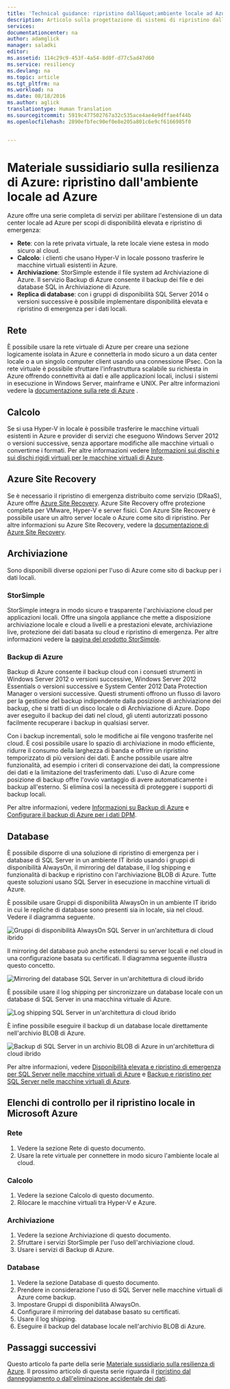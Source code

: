 ```yaml
---
title: 'Technical guidance: ripristino dall&quot;ambiente locale ad Azure | Microsoft Docs'
description: Articolo sulla progettazione di sistemi di ripristino dall&quot;infrastruttura locale ad Azure
services: 
documentationcenter: na
author: adamglick
manager: saladki
editor: 
ms.assetid: 114c29c9-453f-4a54-8d0f-d77c5ad47d60
ms.service: resiliency
ms.devlang: na
ms.topic: article
ms.tgt_pltfrm: na
ms.workload: na
ms.date: 08/18/2016
ms.author: aglick
translationtype: Human Translation
ms.sourcegitcommit: 5919c477502767a32c535ace4ae4e9dffae4f44b
ms.openlocfilehash: 2890efbfec90ef0e8e205a801c6e9cf6166985f0


---
```

# <a name="azure-resiliency-technical-guidance-recovery-from-on-premises-to-azure"></a>Materiale sussidiario sulla resilienza di Azure: ripristino dall'ambiente locale ad Azure
Azure offre una serie completa di servizi per abilitare l'estensione di un data center locale ad Azure per scopi di disponibilità elevata e ripristino di emergenza:

* **Rete**: con la rete privata virtuale, la rete locale viene estesa in modo sicuro al cloud.
* **Calcolo**: i clienti che usano Hyper-V in locale possono trasferire le macchine virtuali esistenti in Azure.
* **Archiviazione**: StorSimple estende il file system ad Archiviazione di Azure. Il servizio Backup di Azure consente il backup dei file e dei database SQL in Archiviazione di Azure.
* **Replica di database**: con i gruppi di disponibilità SQL Server 2014 o versioni successive è possibile implementare disponibilità elevata e ripristino di emergenza per i dati locali.

## <a name="networking"></a>Rete
È possibile usare la rete virtuale di Azure per creare una sezione logicamente isolata in Azure e connetterla in modo sicuro a un data center locale o a un singolo computer client usando una connessione IPsec. Con la rete virtuale è possibile sfruttare l'infrastruttura scalabile su richiesta in Azure offrendo connettività ai dati e alle applicazioni locali, inclusi i sistemi in esecuzione in Windows Server, mainframe e UNIX. Per altre informazioni vedere la [documentazione sulla rete di Azure](../virtual-network/virtual-networks-overview.md) .

## <a name="compute"></a>Calcolo
Se si usa Hyper-V in locale è possibile trasferire le macchine virtuali esistenti in Azure e provider di servizi che eseguono Windows Server 2012 o versioni successive, senza apportare modifiche alle macchine virtuali o convertirne i formati. Per altre informazioni vedere [Informazioni sui dischi e sui dischi rigidi virtuali per le macchine virtuali di Azure](../virtual-machines/virtual-machines-linux-about-disks-vhds.md?toc=%2fazure%2fvirtual-machines%2flinux%2ftoc.json).

## <a name="azure-site-recovery"></a>Azure Site Recovery
Se è necessario il ripristino di emergenza distribuito come servizio (DRaaS), Azure offre [Azure Site Recovery](https://azure.microsoft.com/services/site-recovery/). Azure Site Recovery offre protezione completa per VMware, Hyper-V e server fisici. Con Azure Site Recovery è possibile usare un altro server locale o Azure come sito di ripristino. Per altre informazioni su Azure Site Recovery, vedere la [documentazione di Azure Site Recovery](https://azure.microsoft.com/documentation/services/site-recovery/).

## <a name="storage"></a>Archiviazione
Sono disponibili diverse opzioni per l'uso di Azure come sito di backup per i dati locali.

### <a name="storsimple"></a>StorSimple
StorSimple integra in modo sicuro e trasparente l'archiviazione cloud per applicazioni locali. Offre una singola appliance che mette a disposizione archiviazione locale e cloud a livelli e a prestazioni elevate, archiviazione live, protezione dei dati basata su cloud e ripristino di emergenza. Per altre informazioni vedere la [pagina del prodotto StorSimple](https://azure.microsoft.com/services/storsimple/).

### <a name="azure-backup"></a>Backup di Azure
Backup di Azure consente il backup cloud con i consueti strumenti in Windows Server 2012 o versioni successive, Windows Server 2012 Essentials o versioni successive e System Center 2012 Data Protection Manager o versioni successive. Questi strumenti offrono un flusso di lavoro per la gestione del backup indipendente dalla posizione di archiviazione dei backup, che si tratti di un disco locale o di Archiviazione di Azure. Dopo aver eseguito il backup dei dati nel cloud, gli utenti autorizzati possono facilmente recuperare i backup in qualsiasi server.

Con i backup incrementali, solo le modifiche ai file vengono trasferite nel cloud. È così possibile usare lo spazio di archiviazione in modo efficiente, ridurre il consumo della larghezza di banda e offrire un ripristino temporizzato di più versioni dei dati. È anche possibile usare altre funzionalità, ad esempio i criteri di conservazione dei dati, la compressione dei dati e la limitazione del trasferimento dati. L'uso di Azure come posizione di backup offre l'ovvio vantaggio di avere automaticamente i backup all'esterno. Si elimina così la necessità di proteggere i supporti di backup locali.

Per altre informazioni, vedere [Informazioni su Backup di Azure](../backup/backup-introduction-to-azure-backup.md) e [Configurare il backup di Azure per i dati DPM](https://technet.microsoft.com/library/jj728752.aspx).

## <a name="database"></a>Database
È possibile disporre di una soluzione di ripristino di emergenza per i database di SQL Server in un ambiente IT ibrido usando i gruppi di disponibilità AlwaysOn, il mirroring del database, il log shipping e funzionalità di backup e ripristino con l'archiviazione BLOB di Azure. Tutte queste soluzioni usano SQL Server in esecuzione in macchine virtuali di Azure.

È possibile usare Gruppi di disponibilità AlwaysOn in un ambiente IT ibrido in cui le repliche di database sono presenti sia in locale, sia nel cloud. Vedere il diagramma seguente.

![Gruppi di disponibilità AlwaysOn SQL Server in un'architettura di cloud ibrido](./media/resiliency-technical-guidance-recovery-on-premises-azure/SQL_Server_Disaster_Recovery-3.png)

Il mirroring del database può anche estendersi su server locali e nel cloud in una configurazione basata su certificati. Il diagramma seguente illustra questo concetto.

![Mirroring del database SQL Server in un'architettura di cloud ibrido](./media/resiliency-technical-guidance-recovery-on-premises-azure/SQL_Server_Disaster_Recovery-4.png)

È possibile usare il log shipping per sincronizzare un database locale con un database di SQL Server in una macchina virtuale di Azure.

![Log shipping SQL Server in un'architettura di cloud ibrido](./media/resiliency-technical-guidance-recovery-on-premises-azure/SQL_Server_Disaster_Recovery-5.png)

È infine possibile eseguire il backup di un database locale direttamente nell'archivio BLOB di Azure.

![Backup di SQL Server in un archivio BLOB di Azure in un'architettura di cloud ibrido](./media/resiliency-technical-guidance-recovery-on-premises-azure/SQL_Server_Disaster_Recovery-6.png)

Per altre informazioni, vedere [Disponibilità elevata e ripristino di emergenza per SQL Server nelle macchine virtuali di Azure](../virtual-machines/virtual-machines-windows-sql-high-availability-dr.md?toc=%2fazure%2fvirtual-machines%2fwindows%2ftoc.json) e [Backup e ripristino per SQL Server nelle macchine virtuali di Azure](../virtual-machines/virtual-machines-windows-sql-backup-recovery.md?toc=%2fazure%2fvirtual-machines%2fwindows%2ftoc.json).

## <a name="checklists-for-on-premises-recovery-in-microsoft-azure"></a>Elenchi di controllo per il ripristino locale in Microsoft Azure
### <a name="networking"></a>Rete
1. Vedere la sezione Rete di questo documento.
2. Usare la rete virtuale per connettere in modo sicuro l'ambiente locale al cloud.

### <a name="compute"></a>Calcolo
1. Vedere la sezione Calcolo di questo documento.
2. Rilocare le macchine virtuali tra Hyper-V e Azure.

### <a name="storage"></a>Archiviazione
1. Vedere la sezione Archiviazione di questo documento.
2. Sfruttare i servizi StorSimple per l'uso dell'archiviazione cloud.
3. Usare i servizi di Backup di Azure.

### <a name="database"></a>Database
1. Vedere la sezione Database di questo documento.
2. Prendere in considerazione l'uso di SQL Server nelle macchine virtuali di Azure come backup.
3. Impostare Gruppi di disponibilità AlwaysOn.
4. Configurare il mirroring del database basato su certificati.
5. Usare il log shipping.
6. Eseguire il backup del database locale nell'archivio BLOB di Azure.

## <a name="next-steps"></a>Passaggi successivi
Questo articolo fa parte della serie [Materiale sussidiario sulla resilienza di Azure](resiliency-technical-guidance.md). Il prossimo articolo di questa serie riguarda il [ripristino dal danneggiamento o dall'eliminazione accidentale dei dati](resiliency-technical-guidance-recovery-data-corruption.md).




<!--HONumber=Jan17_HO1-->


